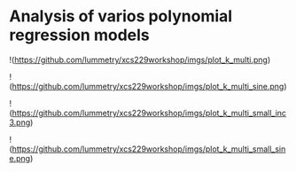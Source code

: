 # Analysis of varios polynomial regression models

!(https://github.com/lummetry/xcs229workshop/imgs/plot_k_multi.png)

!(https://github.com/lummetry/xcs229workshop/imgs/plot_k_multi_sine.png)

!(https://github.com/lummetry/xcs229workshop/imgs/plot_k_multi_small_inc3.png)

!(https://github.com/lummetry/xcs229workshop/imgs/plot_k_multi_small_sine.png)